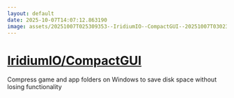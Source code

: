 ```yaml
---
layout: default
date: 2025-10-07T14:07:12.863190
image: assets/20251007T025309353--IridiumIO--CompactGUI--20251007T030233032--cropped.png
---
```


# [IridiumIO/CompactGUI](https://github.com/IridiumIO/CompactGUI)

Compress game and app folders on Windows to save disk space without losing functionality
